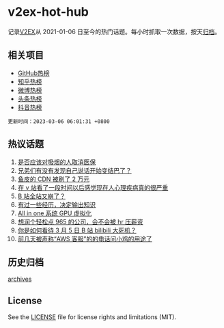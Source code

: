 # v2ex-hot-hub

 记录[V2EX](https://www.v2ex.com/)从 2021-01-06 日至今的热门话题。每小时抓取一次数据，按天[归档](archives)。
 
 ## 相关项目

- [GitHub热榜](https://github.com/it985/github-hot-hub)
- [知乎热榜](https://github.com/it985/zhihu-hot-hub)
- [微博热榜](https://github.com/it985/weibo-hot-hub)
- [头条热榜](https://github.com/it985/toutiao-hot-hub)
- [抖音热榜](https://github.com/it985/douyin-hot-hub)


 `更新时间：2023-03-06 06:01:31 +0800`

## 热议话题

1. [是否应该对吸烟的人取消医保](https://www.v2ex.com/t/921218)
1. [兄弟们有没有发现自己说话开始变结巴了？](https://www.v2ex.com/t/921281)
1. [鱼皮的 CDN 被刷了 2 万元](https://www.v2ex.com/t/921318)
1. [在 v 站看了一段时间以后感觉现在人心理疾病真的很严重](https://www.v2ex.com/t/921271)
1. [B 站全站又崩了？](https://www.v2ex.com/t/921359)
1. [有过一些经历，决定输出知识](https://www.v2ex.com/t/921287)
1. [All in one 系统 GPU 虚拟化](https://www.v2ex.com/t/921243)
1. [想润个轻松点 965 的公司，会不会被 hr 压薪资](https://www.v2ex.com/t/921248)
1. [你是如何看待 3 月 5 日 B 站 bilibili 大死机？](https://www.v2ex.com/t/921368)
1. [前几天被声称“AWS 客服”的的电话问小鸡的用途了](https://www.v2ex.com/t/921227)

## 历史归档

[archives](archives)

## License

See the [LICENSE](LICENSE) file for license rights and limitations (MIT).
